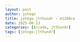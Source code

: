 ```yaml
---
layout: post
author: jotego
title: jotego.jtthundr - 41268ce
date: 2025-06-13
categories: [Arcade, jtthundr]
tags: [jotego.jtthundr]
---
```


